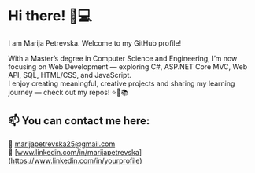 # Hi there! 👋💻
I am Marija Petrevska. Welcome to my GitHub profile!

With a Master’s degree in Computer Science and Engineering, I’m now focusing on Web Development — exploring C#, ASP.NET Core MVC, Web API, SQL, HTML/CSS, and JavaScript.  
I enjoy creating meaningful, creative projects and sharing my learning journey — check out my repos! ⭐🌸📚

## 📫 You can contact me here:

💌 [marijapetrevska25@gmail.com](mailto:yourname@email.com)  
💼 [www.linkedin.com/in/marijapetrevska](https://www.linkedin.com/in/yourprofile)
